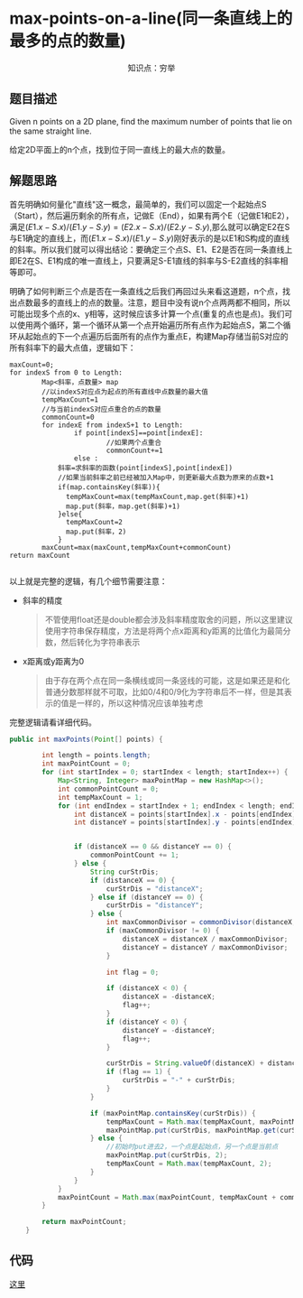 # max-points-on-a-line(同一条直线上的最多的点的数量)

<center>知识点：穷举</center>


## 题目描述
Given n points on a 2D plane, find the maximum number of points that lie on the same straight line.


给定2D平面上的n个点，找到位于同一直线上的最大点的数量。


## 解题思路

首先明确如何量化"直线"这一概念，最简单的，我们可以固定一个起始点S（Start），然后遍历剩余的所有点，记做E（End），如果有两个E（记做E1和E2），满足$(E1.x-S.x)/(E1.y-S.y)=(E2.x-S.x)/(E2.y-S.y)$,那么就可以确定E2在S与E1确定的直线上，而$(E1.x-S.x)/(E1.y-S.y)$刚好表示的是以E1和S构成的直线的斜率。所以我们就可以得出结论：要确定三个点S、E1、E2是否在同一条直线上即E2在S、E1构成的唯一直线上，只要满足S-E1直线的斜率与S-E2直线的斜率相等即可。

明确了如何判断三个点是否在一条直线之后我们再回过头来看这道题，n个点，找出点数最多的直线上的点的数量。注意，题目中没有说n个点两两都不相同，所以可能出现多个点的x、y相等，这时候应该多计算一个点(重复的点也是点)。我们可以使用两个循环，第一个循环从第一个点开始遍历所有点作为起始点S，第二个循环从起始点的下一个点遍历后面所有的点作为重点E，构建Map存储当前S对应的所有斜率下的最大点值，逻辑如下：

```
maxCount=0;
for indexS from 0 to Length:
		Map<斜率，点数量> map
		//以indexS对应点为起点的所有直线中点数量的最大值
		tempMaxCount=1
		//与当前indexS对应点重合的点的数量
		commonCount=0
		for indexE from indexS+1 to Length:
				if point[indexS]==point[indexE]:
						//如果两个点重合
						commonCount+=1
				else :
            斜率=求斜率的函数(point[indexS],point[indexE])
            //如果当前斜率之前已经被加入Map中，则更新最大点数为原来的点数+1
            if(map.containsKey(斜率)){
              tempMaxCount=max(tempMaxCount,map.get(斜率)+1)
              map.put(斜率，map.get(斜率)+1)
            }else{
              tempMaxCount=2
              map.put(斜率，2)
            }
		maxCount=max(maxCount,tempMaxCount+commonCount)
return maxCount
				
```

以上就是完整的逻辑，有几个细节需要注意：

- 斜率的精度

  > 不管使用float还是double都会涉及斜率精度取舍的问题，所以这里建议使用字符串保存精度，方法是将两个点x距离和y距离的比值化为最简分数，然后转化为字符串表示

- x距离或y距离为0

  > 由于存在两个点在同一条横线或同一条竖线的可能，这是如果还是和化普通分数那样就不可取，比如0/4和0/9化为字符串后不一样，但是其表示的值是一样的，所以这种情况应该单独考虑

完整逻辑请看详细代码。

```java
public int maxPoints(Point[] points) {

        int length = points.length;
        int maxPointCount = 0;
        for (int startIndex = 0; startIndex < length; startIndex++) {
            Map<String, Integer> maxPointMap = new HashMap<>();
            int commonPointCount = 0;
            int tempMaxCount = 1;
            for (int endIndex = startIndex + 1; endIndex < length; endIndex++) {
                int distanceX = points[startIndex].x - points[endIndex].x;
                int distanceY = points[startIndex].y - points[endIndex].y;


                if (distanceX == 0 && distanceY == 0) {
                    commonPointCount += 1;
                } else {
                    String curStrDis;
                    if (distanceX == 0) {
                        curStrDis = "distanceX";
                    } else if (distanceY == 0) {
                        curStrDis = "distanceY";
                    } else {
                        int maxCommonDivisor = commonDivisor(distanceX, distanceY);
                        if (maxCommonDivisor != 0) {
                            distanceX = distanceX / maxCommonDivisor;
                            distanceY = distanceY / maxCommonDivisor;
                        }

                        int flag = 0;

                        if (distanceX < 0) {
                            distanceX = -distanceX;
                            flag++;
                        }
                        if (distanceY < 0) {
                            distanceY = -distanceY;
                            flag++;
                        }

                        curStrDis = String.valueOf(distanceX) + distanceY;
                        if (flag == 1) {
                            curStrDis = "-" + curStrDis;
                        }
                    }

                    if (maxPointMap.containsKey(curStrDis)) {
                        tempMaxCount = Math.max(tempMaxCount, maxPointMap.get(curStrDis) + 1);
                        maxPointMap.put(curStrDis, maxPointMap.get(curStrDis) + 1);
                    } else {
                        //初始时put进去2，一个点是起始点，另一个点是当前点
                        maxPointMap.put(curStrDis, 2);
                        tempMaxCount = Math.max(tempMaxCount, 2);
                    }
                }
            }
            maxPointCount = Math.max(maxPointCount, tempMaxCount + commonPointCount);
        }

        return maxPointCount;
    }
```

## 代码

[这里](../src/three/Solution.java)